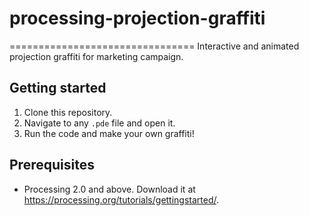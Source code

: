 # processing-projection-graffiti
================================
Interactive and animated projection graffiti for marketing campaign.

Getting started
-----
1. Clone this repository.
2. Navigate to any `.pde` file and open it.
3. Run the code and make your own graffiti!

Prerequisites
------

* Processing 2.0 and above. Download it at https://processing.org/tutorials/gettingstarted/.
